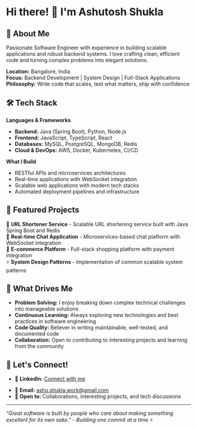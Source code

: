 # Hi there! 👋 I'm Ashutosh Shukla

## 🚀 About Me
Passionate Software Engineer with experience in building scalable applications and robust backend systems. I love crafting clean, efficient code and turning complex problems into elegant solutions.

**Location:** Bangalore, India  
**Focus:** Backend Development | System Design | Full-Stack Applications  
**Philosophy:** Write code that scales, test what matters, ship with confidence

## 🛠️ Tech Stack

**Languages & Frameworks**
- **Backend:** Java (Spring Boot), Python, Node.js
- **Frontend:** JavaScript, TypeScript, React
- **Databases:** MySQL, PostgreSQL, MongoDB, Redis
- **Cloud & DevOps:** AWS, Docker, Kubernetes, CI/CD

**What I Build**
- RESTful APIs and microservices architectures
- Real-time applications with WebSocket integration
- Scalable web applications with modern tech stacks
- Automated deployment pipelines and infrastructure


## 🎯 Featured Projects

🔗 **URL Shortener Service** - Scalable URL shortening service built with Java Spring Boot and Redis  
💬 **Real-time Chat Application** - Microservices-based chat platform with WebSocket integration  
🛒 **E-commerce Platform** - Full-stack shopping platform with payment integration  
⚡ **System Design Patterns** - Implementation of common scalable system patterns  
<!-- 
## 📊 GitHub Stats

![Ashutosh's GitHub stats](https://github-readme-stats.vercel.app/api?username=shukla-ashu&show_icons=true&theme=radical&hide_border=true)

![Top Languages](https://github-readme-stats.vercel.app/api/top-langs/?username=shukla-ashu&layout=compact&theme=radical&hide_border=true)
 -->

## 🌱 What Drives Me

- **Problem Solving:** I enjoy breaking down complex technical challenges into manageable solutions
- **Continuous Learning:** Always exploring new technologies and best practices in software engineering
- **Code Quality:** Believer in writing maintainable, well-tested, and documented code
- **Collaboration:** Open to contributing to interesting projects and learning from the community


## 🤝 Let's Connect!

- 💼 **LinkedIn:** [Connect with me](https://www.linkedin.com/in/ashu-shukla)
<!-- - 🌐 **Portfolio:** [View my work](https://your-portfolio-url.com)   -->
- 📧 **Email:** ashu.shukla.work@gmail.com
- 💬 **Open to:** Collaborations, interesting projects, and tech discussions

---

*"Great software is built by people who care about making something excellent for its own sake." - Building one commit at a time* ⚡
